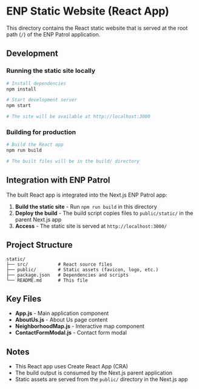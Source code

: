 # ENP Static Website (React App)

This directory contains the React static website that is served at the root path (`/`) of the ENP Patrol application.

## Development

### Running the static site locally

```bash
# Install dependencies
npm install

# Start development server
npm start

# The site will be available at http://localhost:3000
```

### Building for production

```bash
# Build the React app
npm run build

# The built files will be in the build/ directory
```

## Integration with ENP Patrol

The built React app is integrated into the Next.js ENP Patrol app:

1. **Build the static site** - Run `npm run build` in this directory
2. **Deploy the build** - The build script copies files to `public/static/` in the parent Next.js app
3. **Access** - The static site is served at `http://localhost:3000/`

## Project Structure

```
static/
├── src/           # React source files
├── public/        # Static assets (favicon, logo, etc.)
├── package.json   # Dependencies and scripts
└── README.md      # This file
```

## Key Files

- **App.js** - Main application component
- **AboutUs.js** - About Us page content
- **NeighborhoodMap.js** - Interactive map component
- **ContactFormModal.js** - Contact form modal

## Notes

- This React app uses Create React App (CRA)
- The build output is consumed by the Next.js parent application
- Static assets are served from the `public/` directory in the Next.js app
